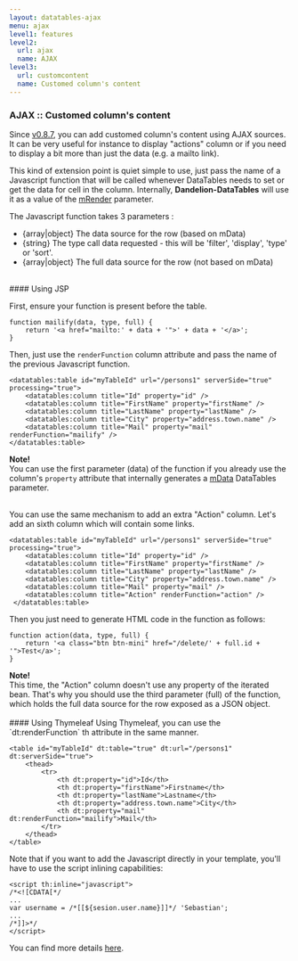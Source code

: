 ```yaml
---
layout: datatables-ajax
menu: ajax
level1: features
level2:
  url: ajax
  name: AJAX
level3:
  url: customcontent
  name: Customed column's content
---
```


### AJAX :: Customed column's content

Since [v0.8.7](/datatables/changelog.html), you can add customed column\'s content using AJAX sources. It can be very useful for instance to display "actions" column or if you need to display a bit more than just the data (e.g. a mailto link).

This kind of extension point is quiet simple to use, just pass the name of a Javascript function that will be called whenever DataTables needs to set or get the data for cell in the column. Internally, **Dandelion-DataTables** will use it as a value of the [mRender](http://datatables.net/ref#mrender) parameter.

The Javascript function takes 3 parameters :

 * {array|object} The data source for the row (based on mData)
 * {string} The type call data requested - this will be 'filter', 'display', 'type' or 'sort'.
 * {array|object} The full data source for the row (not based on mData)

<br />      
#### Using JSP

First, ensure your function is present before the table.

	function mailify(data, type, full) {
		return '<a href="mailto:' + data + '">' + data + '</a>';
	}

Then, just use the `renderFunction` column attribute and pass the name of the previous Javascript function.

	<datatables:table id="myTableId" url="/persons1" serverSide="true" processing="true">
        <datatables:column title="Id" property="id" />
        <datatables:column title="FirstName" property="firstName" />
        <datatables:column title="LastName" property="lastName" />
        <datatables:column title="City" property="address.town.name" />
        <datatables:column title="Mail" property="mail" renderFunction="mailify" />
    </datatables:table>

<div class="alert alert-info">
  <strong>Note!</strong>
  <br />
  You can use the first parameter (data) of the function if you already use the column's <code>property</code> attribute that internally generates a <a href="http://datatables.net/ref#mdata">mData</a> DataTables parameter.
</div>
<br />

You can use the same mechanism to add an extra "Action" column.
Let's add an sixth column which will contain some links.

    <datatables:table id="myTableId" url="/persons1" serverSide="true" processing="true">
        <datatables:column title="Id" property="id" />
        <datatables:column title="FirstName" property="firstName" />
        <datatables:column title="LastName" property="lastName" />
        <datatables:column title="City" property="address.town.name" />
        <datatables:column title="Mail" property="mail" />
        <datatables:column title="Action" renderFunction="action" />
     </datatables:table>

Then you just need to generate HTML code in the function as follows:

	function action(data, type, full) {
		return '<a class="btn btn-mini" href="/delete/' + full.id + '">Test</a>';
	}


<div class="alert alert-info">
  <strong>Note!</strong>
  <br />
  This time, the "Action" column doesn't use any property of the iterated bean. That's why you should use the third parameter (full) of the function, which holds the full data source for the row exposed as a JSON object.
</div>

<br />
#### Using Thymeleaf
Using Thymeleaf, you can use the `dt:renderFunction` th attribute in the same manner.

    <table id="myTableId" dt:table="true" dt:url="/persons1" dt:serverSide="true">
        <thead>
            <tr>
                <th dt:property="id">Id</th>
                <th dt:property="firstName">Firstname</th>
                <th dt:property="lastName">Lastname</th>
                <th dt:property="address.town.name">City</th>
                <th dt:property="mail" dt:renderFunction="mailify">Mail</th>
            </tr>
        </thead>
    </table>
            
Note that if you want to add the Javascript directly in your template, you'll have to use the script inlining capabilities:

    <script th:inline="javascript">
    /*<![CDATA[*/
    ...
    var username = /*[[${sesion.user.name}]]*/ 'Sebastian';
    ...
    /*]]>*/
    </script>

You can find more details [here](http://www.thymeleaf.org/doc/Tutorial%20-%20Using%20Thymeleaf%2020120517.pdf).

